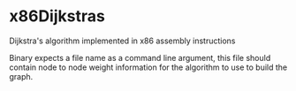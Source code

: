 # x86Dijkstras

Dijkstra's algorithm implemented in x86 assembly instructions

Binary expects a file name as a command line argument, this file should contain node to node weight information for the algorithm to use to build the graph.
